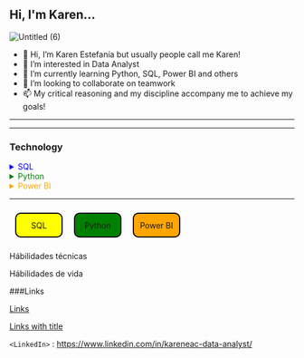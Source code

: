 ## Hi, I'm Karen...


![Untitled (6)](https://github.com/Karen-Aguilar/Karen-Aguilar/assets/151496907/40f5d922-25be-4bee-be8d-005e09ded809)



- 👋 Hi, I’m Karen Estefanía but usually people call me Karen!
- 👀 I’m interested in Data Analyst 
- 🌱 I’m currently learning Python, SQL, Power BI and others 
- 💞️ I’m looking to collaborate on teamwork
- 📫 My critical reasoning and my discipline accompany me to achieve my goals!
---
---
### Technology

<details>
  <summary style="color: blue;">SQL</summary>
  <summary style="color: blue;">SQL</summary>
  <p>Detalles sobre SQL</p>  <p>Detalles sobre SQL</p>
</details>

<details>
  <summary style="color: green;">Python</summary>
  <p>Detalles sobre Python</p>
</details>

<details>
  <summary style="color: orange;">Power BI</summary>
  <p>Detalles sobre Power BI</p>
</details>

-----

<div style="display: flex; flex-wrap: wrap;">
    <div style="width: 80px; height: 40px; border: 2px solid black; border-radius: 10px; background-color: yellow; margin: 10px; display: flex; justify-content: center; align-items: center;">
        <p style="margin: 0;">SQL</p>
    </div>
    <div style="width: 80px; height: 40px; border: 2px solid black; border-radius: 10px; background-color: green; margin: 10px; display: flex; justify-content: center; align-items: center;">
        <p style="margin: 0;">Python</p>
    </div>
    <div style="width: 80px; height: 40px; border: 2px solid black; border-radius: 10px; background-color: orange; margin: 10px; display: flex; justify-content: center; align-items: center;">
        <p style="margin: 0;">Power BI</p>
    </div>
</div>





Hábilidades técnicas

Hábilidades de vida


###Links

[Links](http://localhost/)

[Links with title](http://localhost/ "link title")

`<LinkedIn>` : <https://www.linkedin.com/in/kareneac-data-analyst/>


<!---
Karen-Aguilar/Karen-Aguilar is a ✨ special ✨ repository because its `README.md` (this file) appears on your GitHub profile.
You can click the Preview link to take a look at your changes.
--->
